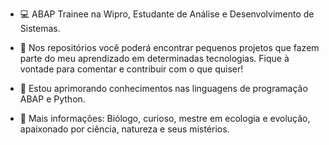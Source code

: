 - 💻 ABAP Trainee na Wipro, Estudante de Análise e Desenvolvimento de Sistemas.

- 📄 Nos repositórios você poderá encontrar pequenos projetos que fazem parte do meu aprendizado em determinadas tecnologias. Fique à vontade para comentar e contribuir com o que quiser!

- 🌱 Estou aprimorando conhecimentos nas linguagens de programação ABAP e Python.

- 👾 Mais informações: Biólogo, curioso, mestre em ecologia e evolução, apaixonado por ciência, natureza e seus mistérios.
